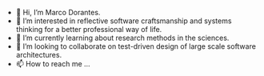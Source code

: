 - 👋 Hi, I’m Marco Dorantes.
- 👀 I’m interested in reflective software craftsmanship and systems thinking for a better professional way of life.
- 🌱 I’m currently learning about research methods in the sciences.
- 💞️ I’m looking to collaborate on test-driven design of large scale software architectures.
- 📫 How to reach me ...

<!---
mdorantesm/mdorantesm is a ✨ special ✨ repository because its `README.md` (this file) appears on your GitHub profile.
You can click the Preview link to take a look at your changes.
--->
